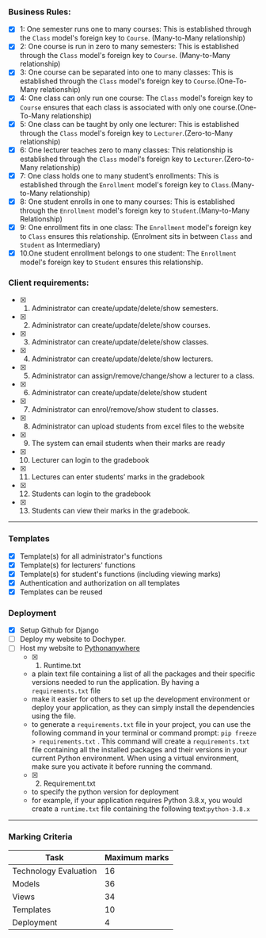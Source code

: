 ### Business Rules:
- [x] 1: One semester runs one to many courses: This is established through the `Class` model's foreign key to `Course`. (Many-to-Many relationship)
- [x] 2: One course is run in zero to many semesters: This is established through the `Class` model's foreign key to `Course`. (Many-to-Many relationship)
- [x] 3: One course can be separated into one to many classes: This is established through the `Class` model's foreign key to `Course`.(One-To-Many relationship)
- [x] 4: One class can only run one course: The `Class` model's foreign key to `Course` ensures that each class is associated with only one course.(One-To-Many relationship)
- [x] 5: One class can be taught by only one lecturer: This is established through the `Class` model's foreign key to `Lecturer`.(Zero-to-Many relationship)
- [x] 6: One lecturer teaches zero to many classes: This relationship is established through the `Class` model's foreign key to `Lecturer`.(Zero-to-Many relationship)
- [x] 7: One class holds one to many student’s enrollments: This is established through the `Enrollment` model's foreign key to `Class`.(Many-to-Many relationship)
- [x] 8: One student enrolls in one to many courses: This is established through the `Enrollment` model's foreign key to `Student`.(Many-to-Many Relationship)
- [x] 9: One enrollment fits in one class: The `Enrollment` model's foreign key to `Class` ensures this relationship. (Enrolment sits in between `Class` and `Student` as Intermediary)
- [x] 10.One student enrollment belongs to one student: The `Enrollment` model's foreign key to `Student` ensures this relationship.

### Client requirements:
- [x] 1. Administrator can create/update/delete/show semesters. 
- [x] 2. Administrator can create/update/delete/show courses. 
- [x] 3. Administrator can create/update/delete/show classes. 
- [x] 4. Administrator can create/update/delete/show lecturers. 
- [x] 5. Administrator can assign/remove/change/show a lecturer to a class. 
- [x] 6. Administrator can create/update/delete/show student 
- [x] 7. Administrator can enrol/remove/show student to classes. 
- [x] 8. Administrator can upload students from excel files to the website 
- [x] 9. The system can email students when their marks are ready 
- [x] 10. Lecturer can login to the gradebook 
- [x] 11. Lectures can enter students’ marks in the gradebook 
- [x] 12. Students can login to the gradebook 
- [x] 13. Students can view their marks in the gradebook.

---

### Templates
- [x] Template(s) for all administrator's functions
- [x] Template(s) for lecturers' functions 
- [x] Template(s) for student's functions (including viewing marks)
- [x] Authentication and authorization on all templates
- [x] Templates can be reused

### Deployment
- [x] Setup Github for Django
- [ ] Deploy my website to Dochyper.
- [ ] Host my website to [Pythonanywhere](https://www.pythonanywhere.com/)
   - [x]  1. Runtime.txt
	- a plain text file containing a list of all the packages and their specific versions needed to run the application. By having a `requirements.txt` file
	- make it easier for others to set up the development environment or deploy your application, as they can simply install the dependencies using the file.
	- to generate a `requirements.txt` file in your project, you can use the following command in your terminal or command prompt: `pip freeze > requirements.txt` . This command will create a `requirements.txt` file containing all the installed packages and their versions in your current Python environment. When using a virtual environment, make sure you activate it before running the command.
   - [x]  2. Requirement.txt
   - to specify the python version for deployment
   - for example, if your application requires Python 3.8.x, you would create a `runtime.txt` file containing the following text:`python-3.8.x`

---

### Marking Criteria
| Task                  | Maximum marks |
| --------------------- | ------------- |
| Technology Evaluation | 16            |
| Models                | 36            |
| Views                 | 34            |
| Templates             | 10            |
| Deployment            | 4             | 
